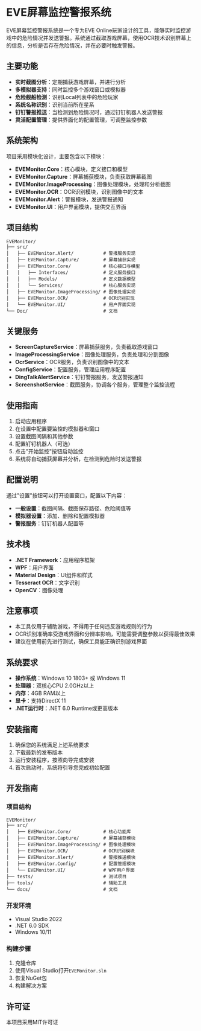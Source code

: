 # EVE屏幕监控警报系统

EVE屏幕监控警报系统是一个专为EVE Online玩家设计的工具，能够实时监控游戏中的危险情况并发送警报。系统通过截取游戏屏幕，使用OCR技术识别屏幕上的信息，分析是否存在危险情况，并在必要时触发警报。

## 主要功能

- **实时截图分析**：定期捕获游戏屏幕，并进行分析
- **多模拟器支持**：同时监控多个游戏窗口或模拟器
- **危险舰船检测**：识别Local列表中的危险玩家
- **系统名称识别**：识别当前所在星系
- **钉钉警报推送**：当检测到危险情况时，通过钉钉机器人发送警报
- **灵活配置管理**：提供界面化的配置管理，可调整监控参数

## 系统架构

项目采用模块化设计，主要包含以下模块：

- **EVEMonitor.Core**：核心模块，定义接口和模型
- **EVEMonitor.Capture**：屏幕捕获模块，负责获取屏幕截图
- **EVEMonitor.ImageProcessing**：图像处理模块，处理和分析截图
- **EVEMonitor.OCR**：OCR识别模块，识别图像中的文本
- **EVEMonitor.Alert**：警报模块，发送警报通知
- **EVEMonitor.UI**：用户界面模块，提供交互界面

## 项目结构

```
EVEMonitor/
├── src/
│   ├── EVEMonitor.Alert/           # 警报服务实现
│   ├── EVEMonitor.Capture/         # 屏幕捕获实现
│   ├── EVEMonitor.Core/            # 核心接口与模型
│   │   ├── Interfaces/             # 定义服务接口
│   │   ├── Models/                 # 定义数据模型
│   │   └── Services/               # 核心服务实现
│   ├── EVEMonitor.ImageProcessing/ # 图像处理实现
│   ├── EVEMonitor.OCR/             # OCR识别实现
│   └── EVEMonitor.UI/              # 用户界面实现
└── Doc/                            # 文档
```

## 关键服务

- **ScreenCaptureService**：屏幕捕获服务，负责截取游戏窗口
- **ImageProcessingService**：图像处理服务，负责处理和分割图像
- **OcrService**：OCR服务，负责识别图像中的文本
- **ConfigService**：配置服务，管理应用程序配置
- **DingTalkAlertService**：钉钉警报服务，发送警报通知
- **ScreenshotService**：截图服务，协调各个服务，管理整个监控流程

## 使用指南

1. 启动应用程序
2. 在设置中配置要监控的模拟器和窗口
3. 设置截图间隔和其他参数
4. 配置钉钉机器人（可选）
5. 点击"开始监控"按钮启动监控
6. 系统将自动捕获屏幕并分析，在检测到危险时发送警报

## 配置说明

通过"设置"按钮可以打开设置窗口，配置以下内容：

- **一般设置**：截图间隔、截图保存路径、危险阈值等
- **模拟器设置**：添加、删除和配置模拟器
- **警报服务**：钉钉机器人配置等

## 技术栈

- **.NET Framework**：应用程序框架
- **WPF**：用户界面
- **Material Design**：UI组件和样式
- **Tesseract OCR**：文字识别
- **OpenCV**：图像处理

## 注意事项

- 本工具仅用于辅助游戏，不得用于任何违反游戏规则的行为
- OCR识别准确率受游戏界面和分辨率影响，可能需要调整参数以获得最佳效果
- 建议在使用前先进行测试，确保工具能正确识别游戏界面

## 系统要求

- **操作系统**：Windows 10 1803+ 或 Windows 11
- **处理器**：双核心CPU 2.0GHz以上
- **内存**：4GB RAM以上
- **显卡**：支持DirectX 11
- **.NET运行时**：.NET 6.0 Runtime或更高版本

## 安装指南

1. 确保您的系统满足上述系统要求
2. 下载最新的发布版本
3. 运行安装程序，按照向导完成安装
4. 首次启动时，系统将引导您完成初始配置

## 开发指南

### 项目结构

```
EVEMonitor/
├── src/
│   ├── EVEMonitor.Core/            # 核心功能库
│   ├── EVEMonitor.Capture/         # 屏幕捕获模块
│   ├── EVEMonitor.ImageProcessing/ # 图像处理模块
│   ├── EVEMonitor.OCR/             # OCR识别模块
│   ├── EVEMonitor.Alert/           # 警报推送模块
│   ├── EVEMonitor.Config/          # 配置管理模块
│   └── EVEMonitor.UI/              # WPF用户界面
├── tests/                          # 测试项目
├── tools/                          # 辅助工具
└── docs/                           # 文档
```

### 开发环境

- Visual Studio 2022
- .NET 6.0 SDK
- Windows 10/11

### 构建步骤

1. 克隆仓库
2. 使用Visual Studio打开`EVEMonitor.sln`
3. 恢复NuGet包
4. 构建解决方案

## 许可证

本项目采用MIT许可证 